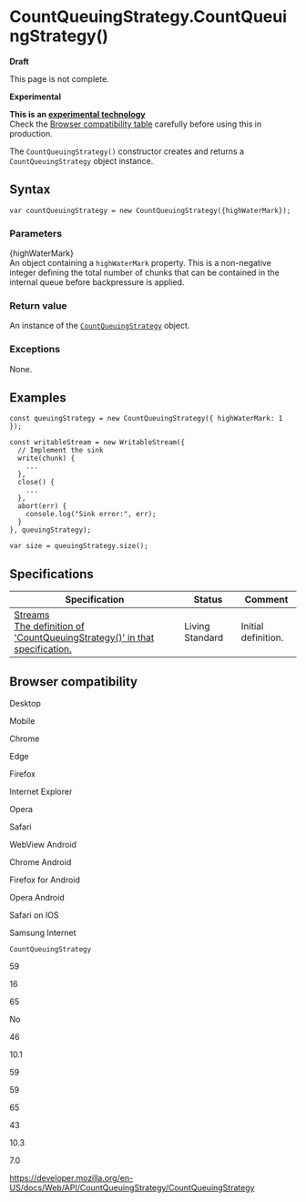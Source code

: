 # CountQueuingStrategy.CountQueuingStrategy()

**Draft**

This page is not complete.

**Experimental**

**This is an [experimental technology](https://developer.mozilla.org/en-US/docs/MDN/Guidelines/Conventions_definitions#experimental)**  
Check the [Browser compatibility table](#browser_compatibility) carefully before using this in production.

The `CountQueuingStrategy()` constructor creates and returns a `CountQueuingStrategy` object instance.

## Syntax

    var countQueuingStrategy = new CountQueuingStrategy({highWaterMark});

### Parameters

{highWaterMark}  
An object containing a `highWaterMark` property. This is a non-negative integer defining the total number of chunks that can be contained in the internal queue before backpressure is applied.

### Return value

An instance of the [`CountQueuingStrategy`](../countqueuingstrategy) object.

### Exceptions

None.

## Examples

    const queuingStrategy = new CountQueuingStrategy({ highWaterMark: 1 });

    const writableStream = new WritableStream({
      // Implement the sink
      write(chunk) {
        ...
      },
      close() {
        ...
      },
      abort(err) {
        console.log("Sink error:", err);
      }
    }, queuingStrategy);

    var size = queuingStrategy.size();

## Specifications

<table><thead><tr class="header"><th>Specification</th><th>Status</th><th>Comment</th></tr></thead><tbody><tr class="odd"><td><a href="https://streams.spec.whatwg.org/#cqs-constructor">Streams<br />
<span class="small">The definition of 'CountQueuingStrategy()' in that specification.</span></a></td><td><span class="spec-living">Living Standard</span></td><td>Initial definition.</td></tr></tbody></table>

## Browser compatibility

Desktop

Mobile

Chrome

Edge

Firefox

Internet Explorer

Opera

Safari

WebView Android

Chrome Android

Firefox for Android

Opera Android

Safari on IOS

Samsung Internet

`CountQueuingStrategy`

59

16

65

No

46

10.1

59

59

65

43

10.3

7.0

<a href="https://developer.mozilla.org/en-US/docs/Web/API/CountQueuingStrategy/CountQueuingStrategy" class="_attribution-link">https://developer.mozilla.org/en-US/docs/Web/API/CountQueuingStrategy/CountQueuingStrategy</a>

